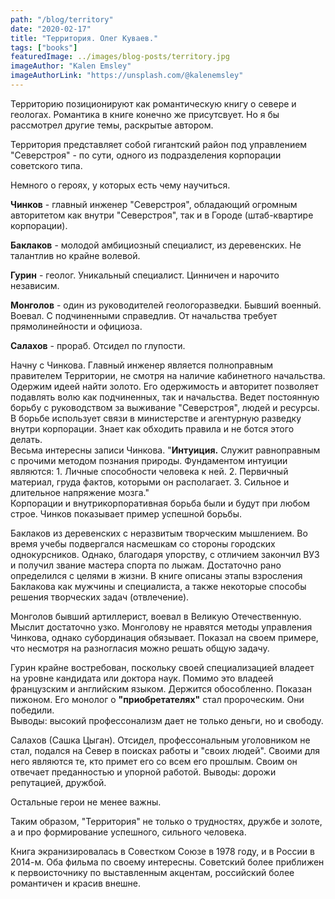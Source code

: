 ```yaml
---
path: "/blog/territory"
date: "2020-02-17"
title: "Территория. Олег Куваев."
tags: ["books"]
featuredImage: ../images/blog-posts/territory.jpg
imageAuthor: "Kalen Emsley"
imageAuthorLink: "https://unsplash.com/@kalenemsley"
---
```


Территорию позиционируют как романтическую книгу о севере и геологах. Романтика в книге конечно же присутсвует. Но я бы рассмотрел другие темы, раскрытые автором.

Территория представляет собой гигантский район под управлением "Северстроя" - по сути, одного из подразделения корпорации советского типа.

Немного о героях, у которых есть чему научиться.

**Чинков** - главный инженер "Северстроя", обладающий огромным авторитетом как внутри "Cеверстроя", так и в Городе (штаб-квартире корпорации).

**Баклаков** - молодой амбициозный специалист, из деревенских. Не талантлив но крайне волевой.

**Гурин** - геолог. Уникальный специалист. Цинничен и нарочито независим.

**Монголов** - один из руководителей геологоразведки. Бывший военный. Воевал. С подчиненными справедлив. От начальства требует прямолинейности и официоза.

**Салахов** - прораб. Отсидел по глупости.

Начну с Чинкова. Главный инженер является полноправным правителем Территории, не смотря на наличие кабинетного начальства. Одержим идеей найти золото. Его одержимость и авторитет позволяет подавлять волю как подчиненных, так и начальства. Ведет постоянную борьбу с руководством за выживание "Северстроя", людей и ресурсы. В борьбе использует связи в министерстве и агентурную разведку внутри корпорации. Знает как обходить правила и не ботся этого делать.\
Весьма интересны записи Чинкова. "**Интуиция.** Служит равноправным с прочими методом познания природы. Фундаментом интуиции являются: 1. Личные способности человека к ней. 2. Первичный материал, груда фактов, которыми он располагает. 3. Сильное и длительное напряжение мозга."\
Корпорации и внутрикорпоративная борьба были и будут при любом строе. Чинков показывает пример успешной борьбы.

Баклаков из деревенских с неразвитым творческим мышлением. Во время учебы подвергался насмешкам со стороны городских однокурсников. Однако, благодаря упорству, с отличием закончил ВУЗ и получил звание мастера спорта по лыжам. Достаточно рано определился с целями в жизни. В книге описаны этапы взросления Баклакова как мужчины и специалиста, а также некоторые способы решения творческих задач (отвлечение).

Монголов бывший артиллерист, воевал в Великую Отечественную. Мыслит достаточно узко. Монголову не нравятся методы управления Чинкова, однако субординация обязывает. Показал на своем примере, что несмотря на разногласия можно решать общую задачу.

Гурин крайне востребован, поскольку своей специализацией владеет на уровне кандидата или доктора наук. Помимо это владеей французским и английским языком. Держится обособленно. Показан пижоном. Его монолог о **"приобретателях"** стал пророческим. Они победили.\
Выводы: высокий профессонализм дает не только деньги, но и свободу.

Салахов (Сашка Цыган). Отсидел, профессональным уголовником не стал, подался на Север в поисках работы и "своих людей". Своими для него являются те, кто примет его со всем его прошлым. Своим он отвечает преданностью и упорной работой.
Выводы: дорожи репутацией, дружбой.

Остальные герои не менее важны.

Таким образом, "Территория" не только о трудностях, дружбе и золоте, а и про формирование успешного, сильного человека.

Книга экранизировалась в Совестком Союзе в 1978 году, и в России в 2014-м. Оба фильма по своему интересны. Советский более приближен к первоисточнику по выставленным акцентам, российский более романтичен и красив внешне.

